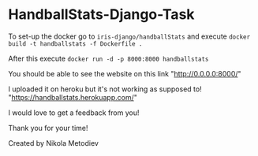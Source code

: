# HandballStats-Django-Task

To set-up the docker go to ```iris-django/handballStats``` and execute ```docker build -t handballstats -f Dockerfile .```

After this execute ```docker run -d -p 8000:8000 handballstats```

You should be able to see the website on this link "http://0.0.0.0:8000/"

I uploaded it on heroku but it's not working as supposed to! "https://handballstats.herokuapp.com/"

I would love to get a feedback from you!

Thank you for your time!

Created by Nikola Metodiev
